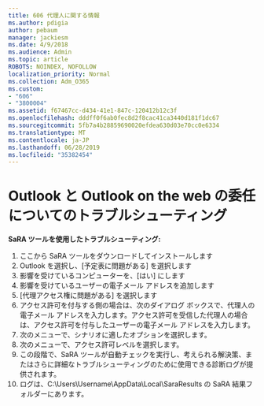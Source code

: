 ```yaml
---
title: 606 代理人に関する情報
ms.author: pdigia
author: pebaum
manager: jackiesm
ms.date: 4/9/2018
ms.audience: Admin
ms.topic: article
ROBOTS: NOINDEX, NOFOLLOW
localization_priority: Normal
ms.collection: Adm_O365
ms.custom:
- "606"
- "3800004"
ms.assetid: f67467cc-d434-41e1-847c-120412b12c3f
ms.openlocfilehash: dddff0f6ab0fec8d2f8cac41ca3440d181f1dc67
ms.sourcegitcommit: 5fb7a4b28859690020efdea630d03e70cc0e6334
ms.translationtype: MT
ms.contentlocale: ja-JP
ms.lasthandoff: 06/28/2019
ms.locfileid: "35382454"
---
```

# <a name="troubleshooting-delegation-in-outlook-and-outlook-on-the-web"></a>Outlook と Outlook on the web の委任についてのトラブルシューティング

**SaRA ツールを使用したトラブルシューティング:**

1. ここから SaRA ツールをダウンロードしてインストールします
1. Outlook を選択し、[予定表に問題がある] を選択します
1. 影響を受けているコンピューターを、[はい] にします
1. 影響を受けているユーザーの電子メール アドレスを追加します
1. [代理アクセス権に問題がある] を選択します
1. アクセス許可を付与する側の場合は、次のダイアログ ボックスで、代理人の電子メール アドレスを入力します。アクセス許可を受信した代理人の場合は、アクセス許可を付与したユーザーの電子メール アドレスを入力します。
1. 次のメニューで、シナリオに適したオプションを選択します。
1. 次のメニューで、アクセス許可レベルを選択します。
1. この段階で、SaRA ツールが自動チェックを実行し、考えられる解決策、またはさらに詳細なトラブルシューティングのために使用できる診断ログが提供されます。
1. ログは、C:\Users\Username\AppData\Local\SaraResults の SaRA 結果フォルダーにあります。
